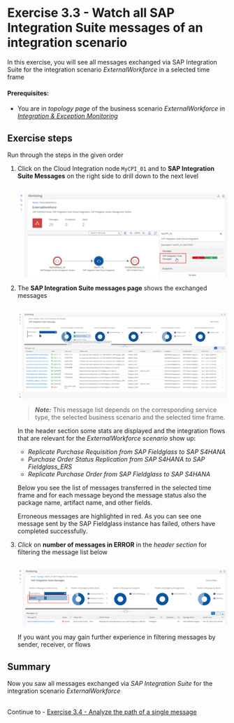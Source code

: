 # Exercise 3.3 - Watch all SAP Integration Suite messages of an integration scenario

In this exercise, you will see all messages exchanged via SAP Integration Suite for the integration scenario *ExternalWorkforce* in a selected time frame

#### Prerequisites:

- You are in *topology page* of the business scenario *ExternalWorkforce* in [*Integration & Exception Monitoring*](https://teched22-cloudalm-003.eu10.alm.cloud.sap/shell/run?sap-ui-app-id=com.sap.crun.imapp.ui#/Home)
## Exercise steps

Run through the steps in the given order

1.	Click on the Cloud Integration node `MyCPI_01` and to **SAP Integration Suite Messages** on the right side to drill down to the next level

    <br>![](/exercises/ex3/images/IMWorkforceTopoCPI.png) 
     
2.	The **SAP Integration Suite messages page** shows the exchanged messages

    <br>![](/exercises/ex3/images/IMWorkforceCPIMessages.png) 
    
    >
    > ***Note:*** This message list depends on the corresponding service type, the selected business scenario and the selected time frame. 
    > 
    
    In the header section some stats are displayed and the integration flows that are relevant for the *ExternalWorkforce scenario* show up:
    - *Replicate Purchase Requisition from SAP Fieldglass to SAP S4HANA*
    - *Purchase Order Status Replication from SAP S4HANA to SAP Fieldglass_ERS*
    - *Replicate Purchase Order from SAP Fieldglass to SAP S4HANA*

    Below you see the list of messages transferred in the selected time frame and for each message beyond the message status also the package name, artifact name, and other fields.
    
    Erroneous messages are highlighted in red. As you can see one message sent by the SAP Fieldglass instance has failed, others have completed successfully. 
    
3. *Click* on **number of messages in ERROR** in the *header section* for filtering the message list below

    <br>![](/exercises/ex3/images/IMWorkforceCPIMessageFailed.png) 

    If you want you may gain further experience in filtering messages by sender, receiver, or flows

## Summary

Now you saw all messages exchanged via *SAP Integration Suite* for the integration scenario *ExternalWorkforce*

<br>Continue to - [Exercise 3.4 - Analyze the path of a single message](/exercises/ex3/ex34/)
